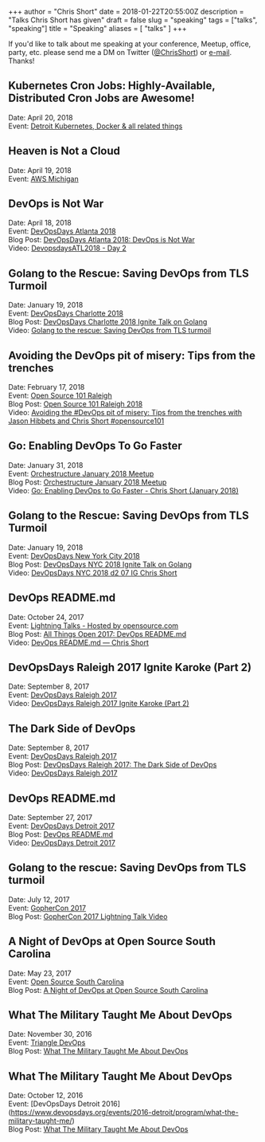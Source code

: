 +++
author = "Chris Short"
date = 2018-01-22T20:55:00Z
description = "Talks Chris Short has given"
draft = false
slug = "speaking"
tags = ["talks", "speaking"]
title = "Speaking"
aliases = [
    "talks"
]
+++

If you'd like to talk about me speaking at your conference, Meetup, office, party, etc. please send me a DM on Twitter ([@ChrisShort](https://twitter.com/ChrisShort)) or [e-mail](mailto:chris@chrisshort.net). Thanks!

## Kubernetes Cron Jobs: Highly-Available, Distributed Cron Jobs are Awesome!

Date: April 20, 2018  
Event: [Detroit Kubernetes, Docker & all related things](https://www.meetup.com/Detroit-Kubernetes-Docker-all-things-Cloud-Native/events/249593802/)

## Heaven is Not a Cloud

Date: April 19, 2018  
Event: [AWS Michigan](https://www.meetup.com/AWS-Michigan/events/248874167/)


## DevOps is Not War

Date: April 18, 2018  
Event: [DevOpsDays Atlanta 2018](https://www.devopsdays.org/events/2018-atlanta/program/chris-short/)  
Blog Post: [DevOpsDays Atlanta 2018: DevOps is Not War](https://chrisshort.net/devopsdays-atlanta-2018-devops-is-not-war/)  
Video: [DevopsdaysATL2018 - Day 2](https://www.youtube.com/watch?v=_VzVOSiXnNM&t=22m22s)

## Golang to the Rescue: Saving DevOps from TLS Turmoil

Date: January 19, 2018  
Event: [DevOpsDays Charlotte 2018](https://devopsdayscharlotte2018.sched.com/event/DIiJ/golang-to-the-rescue-saving-devops-from-tls-turmoil)  
Blog Post: [DevOpsDays Charlotte 2018 Ignite Talk on Golang](/devopsdays-charlotte-2018-ignite-talk-on-golang/)  
Video: [Golang to the rescue: Saving DevOps from TLS turmoil](https://youtu.be/-jg_SyoIIsA)

## Avoiding the DevOps pit of misery: Tips from the trenches

Date: February 17, 2018  
Event: [Open Source 101 Raleigh](http://opensource101.com/raleigh/talks/avoiding-devops-pit-misery-tips-trenches/)  
Blog Post: [Open Source 101 Raleigh 2018](/open-source-101-raleigh-2018/)  
Video: [Avoiding the #DevOps pit of misery: Tips from the trenches with Jason Hibbets and Chris Short #opensource101](https://www.facebook.com/jhibbets/videos/10215153138403454/)

## Go: Enabling DevOps To Go Faster

Date: January 31, 2018  
Event: [Orchestructure January 2018 Meetup](https://www.meetup.com/orchestructure/events/246812066/)  
Blog Post: [Orchestructure January 2018 Meetup](/orchestructure-january-2018-meetup/)  
Video: [Go: Enabling DevOps to Go Faster - Chris Short (January 2018)](https://youtu.be/fC_fmN5tXkQ)

## Golang to the Rescue: Saving DevOps from TLS Turmoil

Date: January 19, 2018  
Event: [DevOpsDays New York City 2018](https://www.devopsdays.org/events/2018-new-york-city/program/chris-short/)  
Blog Post: [DevOpsDays NYC 2018 Ignite Talk on Golang](/devopsdays-nyc-2018-ignite-talk-on-golang/)  
Video: [DevOpsDays NYC 2018 d2 07 IG Chris Short](https://youtu.be/EImcYoyYId0)

## DevOps README.md

Date: October 24, 2017  
Event: [Lightning Talks - Hosted by opensource.com](https://allthingsopen.org/lightning-talks-hosted-by-opensource-com/)  
Blog Post: [All Things Open 2017: DevOps README.md](/all-things-open-2017-devops-readme.md/)  
Video: [DevOps README.md — Chris Short](https://youtu.be/Ibnj-YZTypU)

## DevOpsDays Raleigh 2017 Ignite Karoke (Part 2)

Date: September 8, 2017  
Event: [DevOpsDays Raleigh 2017](https://dodral2017.busyconf.com/schedule#day_597f51db67de73d3e8000210)  
Video: [DevOpsDays Raleigh 2017 Ignite Karoke (Part 2)](https://youtu.be/Pz2r2eDCR74)

## The Dark Side of DevOps

Date: September 8, 2017  
Event: [DevOpsDays Raleigh 2017](https://dodral2017.busyconf.com/schedule#day_597f51db67de73d3e8000210)  
Blog Post: [DevOpsDays Raleigh 2017: The Dark Side of DevOps](/devopsdays-raleigh-2017-the-dark-side-of-devops/)  
Video: [DevOpsDays Raleigh 2017](/video-devopsdays-raleigh-2017/)

## DevOps README.md

Date: September 27, 2017  
Event: [DevOpsDays Detroit 2017](https://www.devopsdays.org/events/2017-detroit/program/continous-learning/)  
Blog Post: [DevOps README.md](/devops-readme.md/)  
Video: [DevOpsDays Detroit 2017](https://youtu.be/hJDp6CLvTAQ?t=16m47s)

## Golang to the rescue: Saving DevOps from TLS turmoil

Date: July 12, 2017  
Event: [GopherCon 2017](https://gophercon.com)  
Blog Post: [GopherCon 2017 Lightning Talk Video](/gophercon-2017-lightning-talk-video/)

## A Night of DevOps at Open Source South Carolina

Date: May 23, 2017  
Event: [Open Source South Carolina](https://www.meetup.com/Open-Source-South-Carolina/events/239747095/)  
Blog Post: [A Night of DevOps at Open Source South Carolina](/a-night-of-devops-at-open-source-south-carolina/)

## What The Military Taught Me About DevOps

Date: November 30, 2016  
Event: [Triangle DevOps](https://www.meetup.com/Triangle-DevOps/events/235751024/)  
Blog Post: [What The Military Taught Me About DevOps](/triangle-devops-what-the-military-taught-me-about-devops/)

## What The Military Taught Me About DevOps

Date: October 12, 2016  
Event: [DevOpsDays Detroit 2016]  (https://www.devopsdays.org/events/2016-detroit/program/what-the-military-taught-me/)  
Blog Post: [What The Military Taught Me About DevOps](/what-the-military-taught-me-about-devops/)